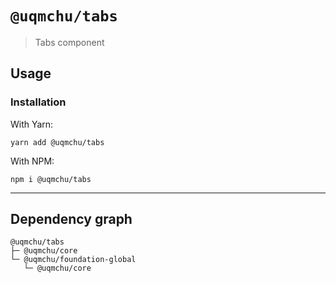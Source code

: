 # `@uqmchu/tabs`

> Tabs component

## Usage

### Installation

With Yarn:
```shell
yarn add @uqmchu/tabs
```

With NPM:
```shell
npm i @uqmchu/tabs
```

---

## Dependency graph

```shell
@uqmchu/tabs
├─ @uqmchu/core
└─ @uqmchu/foundation-global
   └─ @uqmchu/core
```
